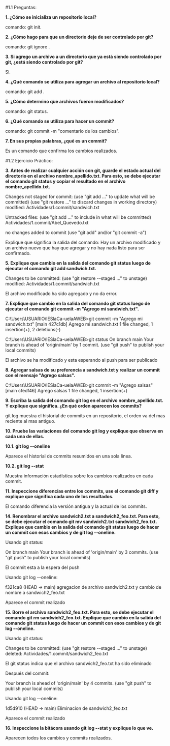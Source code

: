 #1.1 Preguntas:

**1. ¿Cómo se inicializa un repositorio local?**

comando: git init.

**2. ¿Cómo hago para que un directorio deje de ser controlado por git?**

comando: git ignore <directorio>.

**3. Si agrego un archivo a un directorio que ya está siendo controlado por git, ¿está siendo controlado por git?**

Si.

**4. ¿Qué comando se utiliza para agregar un archivo al repositorio local?**

comando: git add <archivo>.

**5. ¿Cómo determino que archivos fueron modificados?**

comando: git status.

**6. ¿Qué comando se utiliza para hacer un commit?**

comando: git commit -m "comentario de los cambios".

**7. En sus propias palabras, ¿qué es un commit?**

Es un comando que confirma los cambios realizados.

#1.2 Ejercicio Práctico:

**3. Antes de realizar cualquier acción con git, guarde el estado actual del directorio en el archivo nombre_apellido.txt. Para esto, se debe ejecutar el comando git status y copiar el resultado en el archivo nombre_apellido.txt.** 

Changes not staged for commit:
  (use "git add <file>..." to update what will be committed)
  (use "git restore <file>..." to discard changes in working directory)
        modified:   Actividades/1.commit/sandwich.txt

Untracked files:
  (use "git add <file>..." to include in what will be committed)
        Actividades/1.commit/Abel_Quevedo.txt

no changes added to commit (use "git add" and/or "git commit -a")

Explique que significa la salida del comando: Hay un archivo modificado y un archivo nuevo que hay que agregar y no hay nada listo para ser confirmado.

**5. Explique que cambio en la salida del comando git status luego de ejecutar el comando git add sandwich.txt.**

Changes to be committed:
  (use "git restore --staged <file>..." to unstage)
        modified:   Actividades/1.commit/sandwich.txt

El archivo modificado ha sido agregado y no da error.

**7. Explique que cambio en la salida del comando git status luego de ejecutar el comando git commit -m "Agrego mi sandwich.txt".**

C:\Users\USUARIO\IESlaCa-uelaAWEB>git commit -m "Agrego mi sandwich.txt"
[main 427c1db] Agrego mi sandwich.txt
 1 file changed, 1 insertion(+), 2 deletions(-)

C:\Users\USUARIO\IESlaCa-uelaAWEB>git status
On branch main
Your branch is ahead of 'origin/main' by 1 commit.
  (use "git push" to publish your local commits)

El archivo se ha modificado y esta esperando al push para ser publicado

**8. Agregar salsas de su preferencia a sandwich.txt y realizar un commit con el mensaje "Agrego salsas".**

C:\Users\USUARIO\IESlaCa-uelaAWEB>git commit -m "Agrego salsas"
[main cfedf46] Agrego salsas
 1 file changed, 1 insertion(+)

**9. Escriba la salida del comando git log en el archivo nombre_apellido.txt. Y explique que significa. ¿En qué orden aparecen los commits?**

git log muestra el historial de commits en un repositorio, el orden va del mas reciente al mas antiguo.

**10. Pruebe las variaciones del comando git log y explique que observa en cada una de ellas.**

**10.1. git log --oneline** 

Aparece el historial de commits resumidos en una sola linea.

**10.2. git log --stat**

Muestra información estadística sobre los cambios realizados en cada commit.

**11. Inspeccione diferencias entre los commits, use el comando git diff y explique que significa cada uno de los resultados.**

El comando diferencia la versión antigua y la actual de los commits.

**14. Renombrar el archivo sandwich2.txt a sandwich2_feo.txt. Para esto, se debe ejecutar el comando git mv sandwich2.txt sandwich2_feo.txt. Explique que cambio en la salida del comando git status luego de hacer un commit con esos cambios y de git log --oneline.**

Usando git status: 

On branch main
Your branch is ahead of 'origin/main' by 3 commits.
  (use "git push" to publish your local commits)

El commit esta a la espera del push

Usando git log --oneline:

f321ca8 (HEAD -> main) agregacion de archivo sandwich2.txt y cambio de nombre a sandwich2_feo.txt

Aparece el commit realizado

**15. Borre el archivo sandwich2_feo.txt. Para esto, se debe ejecutar el comando git rm sandwich2_feo.txt. Explique que cambio en la salida del comando git status luego de hacer un commit con esos cambios y de git log --oneline.**

Usando git status: 

Changes to be committed:
  (use "git restore --staged <file>..." to unstage)
        deleted:    Actividades/1.commit/sandwich2_feo.txt

El git status indica que el archivo sandwich2_feo.txt ha sido eliminado

Después del commit:

Your branch is ahead of 'origin/main' by 4 commits.
  (use "git push" to publish your local commits)

Usando git log --oneline:

1d5d910 (HEAD -> main) Eliminacion de sandwich2_feo.txt

Aparece el commit realizado

**16. Inspeccione la bitácora usando git log --stat y explique lo que ve.**

Aparecen todos los cambios y commits realizados.
